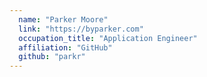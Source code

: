 ```yaml
---
  name: "Parker Moore"
  link: "https://byparker.com"
  occupation_title: "Application Engineer"
  affiliation: "GitHub"
  github: "parkr"
---
```

